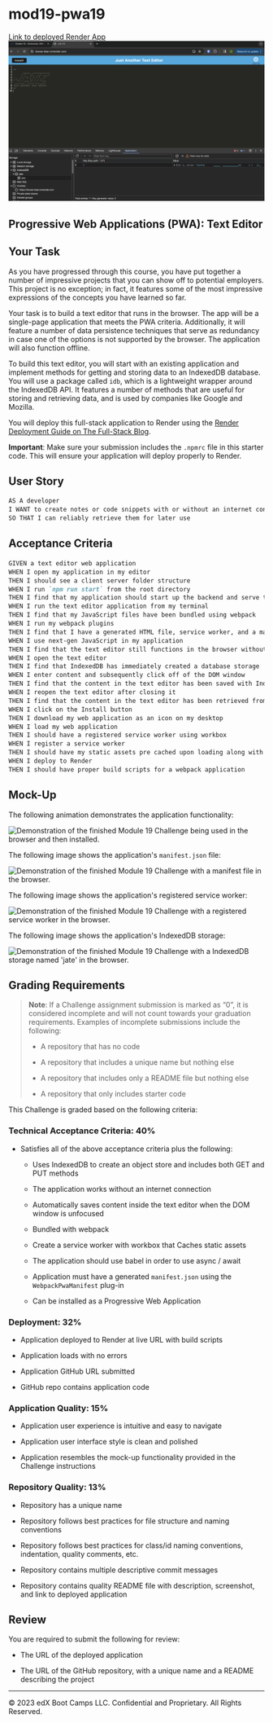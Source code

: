 # mod19-pwa19

[Link to deployed Render App](https://boose-bear.onrender.com)
![Deployed Photo](./client/utils/deployedProject.png)

## Progressive Web Applications (PWA): Text Editor

## Your Task

As you have progressed through this course, you have put together a number of impressive projects that you can show off to potential employers. This project is no exception; in fact, it features some of the most impressive expressions of the concepts you have learned so far.

Your task is to build a text editor that runs in the browser. The app will be a single-page application that meets the PWA criteria. Additionally, it will feature a number of data persistence techniques that serve as redundancy in case one of the options is not supported by the browser. The application will also function offline.

To build this text editor, you will start with an existing application and implement methods for getting and storing data to an IndexedDB database. You will use a package called `idb`, which is a lightweight wrapper around the IndexedDB API. It features a number of methods that are useful for storing and retrieving data, and is used by companies like Google and Mozilla.

You will deploy this full-stack application to Render using the [Render Deployment Guide on The Full-Stack Blog](https://coding-boot-camp.github.io/full-stack/render/render-deployment-guide).

**Important**: Make sure your submission includes the `.npmrc` file in this starter code. This will ensure your application will deploy properly to Render.

## User Story

```md
AS A developer
I WANT to create notes or code snippets with or without an internet connection
SO THAT I can reliably retrieve them for later use
```

## Acceptance Criteria

```md
GIVEN a text editor web application
WHEN I open my application in my editor
THEN I should see a client server folder structure
WHEN I run `npm run start` from the root directory
THEN I find that my application should start up the backend and serve the client
WHEN I run the text editor application from my terminal
THEN I find that my JavaScript files have been bundled using webpack
WHEN I run my webpack plugins
THEN I find that I have a generated HTML file, service worker, and a manifest file
WHEN I use next-gen JavaScript in my application
THEN I find that the text editor still functions in the browser without errors
WHEN I open the text editor
THEN I find that IndexedDB has immediately created a database storage
WHEN I enter content and subsequently click off of the DOM window
THEN I find that the content in the text editor has been saved with IndexedDB
WHEN I reopen the text editor after closing it
THEN I find that the content in the text editor has been retrieved from our IndexedDB
WHEN I click on the Install button
THEN I download my web application as an icon on my desktop
WHEN I load my web application
THEN I should have a registered service worker using workbox
WHEN I register a service worker
THEN I should have my static assets pre cached upon loading along with subsequent pages and static assets
WHEN I deploy to Render
THEN I should have proper build scripts for a webpack application
```

## Mock-Up

The following animation demonstrates the application functionality:

![Demonstration of the finished Module 19 Challenge being used in the browser and then installed.](./Assets/00-demo.gif)

The following image shows the application's `manifest.json` file:

![Demonstration of the finished Module 19 Challenge with a manifest file in the browser.](./Assets/01-manifest.png)

The following image shows the application's registered service worker:

![Demonstration of the finished Module 19 Challenge with a registered service worker in the browser.](./Assets/02-service-worker.png)

The following image shows the application's IndexedDB storage:

![Demonstration of the finished Module 19 Challenge with a IndexedDB storage named 'jate' in the browser.](./Assets/03-idb-storage.png)

## Grading Requirements

> **Note**: If a Challenge assignment submission is marked as “0”, it is considered incomplete and will not count towards your graduation requirements. Examples of incomplete submissions include the following:
>
> -   A repository that has no code
>
> -   A repository that includes a unique name but nothing else
>
> -   A repository that includes only a README file but nothing else
>
> -   A repository that only includes starter code

This Challenge is graded based on the following criteria:

### Technical Acceptance Criteria: 40%

-   Satisfies all of the above acceptance criteria plus the following:

    -   Uses IndexedDB to create an object store and includes both GET and PUT methods

    -   The application works without an internet connection

    -   Automatically saves content inside the text editor when the DOM window is unfocused

    -   Bundled with webpack

    -   Create a service worker with workbox that Caches static assets

    -   The application should use babel in order to use async / await

    -   Application must have a generated `manifest.json` using the `WebpackPwaManifest` plug-in

    -   Can be installed as a Progressive Web Application

### Deployment: 32%

-   Application deployed to Render at live URL with build scripts

-   Application loads with no errors

-   Application GitHub URL submitted

-   GitHub repo contains application code

### Application Quality: 15%

-   Application user experience is intuitive and easy to navigate

-   Application user interface style is clean and polished

-   Application resembles the mock-up functionality provided in the Challenge instructions

### Repository Quality: 13%

-   Repository has a unique name

-   Repository follows best practices for file structure and naming conventions

-   Repository follows best practices for class/id naming conventions, indentation, quality comments, etc.

-   Repository contains multiple descriptive commit messages

-   Repository contains quality README file with description, screenshot, and link to deployed application

## Review

You are required to submit the following for review:

-   The URL of the deployed application

-   The URL of the GitHub repository, with a unique name and a README describing the project

---

© 2023 edX Boot Camps LLC. Confidential and Proprietary. All Rights Reserved.

